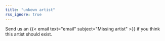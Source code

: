 ```yaml
---
title: "unkown artist"
rss_ignore: true
---
```

Send us an {{< email text="email" subject="Missing artist" >}} if you think this artist should exist.
